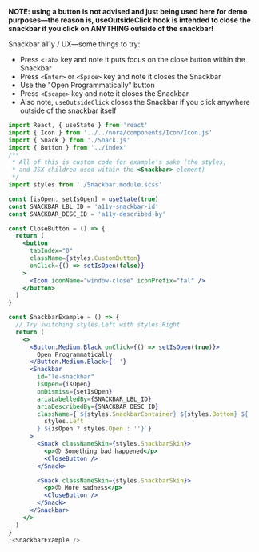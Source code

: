 **NOTE: using a button is not advised and just being used here for demo purposes—the reason is, useOutsideClick hook is intended to close the snackbar if you click on ANYTHING outside of the snackbar!**

Snackbar a11y / UX—some things to try:

- Press `<Tab>` key and note it puts focus on the close button within the Snackbar
- Press `<Enter>` or `<Space>` key and note it closes the Snackbar
- Use the "Open Programmatically" button
- Press `<Escape>` key and note it closes the Snackbar
- Also note, `useOutsideClick` closes the Snackbar if you click anywhere outside of the snackbar itself

```jsx
import React, { useState } from 'react'
import { Icon } from '../../nora/components/Icon/Icon.js'
import { Snack } from './Snack.js'
import { Button } from '../index'
/**
 * All of this is custom code for example's sake (the styles,
 * and JSX children used within the <Snackbar> element)
 */
import styles from './Snackbar.module.scss'

const [isOpen, setIsOpen] = useState(true)
const SNACKBAR_LBL_ID = 'a11y-snackbar-id'
const SNACKBAR_DESC_ID = 'a11y-described-by'

const CloseButton = () => {
  return (
    <button
      tabIndex="0"
      className={styles.CustomButton}
      onClick={() => setIsOpen(false)}
    >
      <Icon iconName="window-close" iconPrefix="fal" />
    </button>
  )
}

const SnackbarExample = () => {
  // Try switching styles.Left with styles.Right
  return (
    <>
      <Button.Medium.Black onClick={() => setIsOpen(true)}>
        Open Programmatically
      </Button.Medium.Black>{' '}
      <Snackbar
        id="le-snackbar"
        isOpen={isOpen}
        onDismiss={setIsOpen}
        ariaLabelledBy={SNACKBAR_LBL_ID}
        ariaDescribedBy={SNACKBAR_DESC_ID}
        className={`${styles.SnackbarContainer} ${styles.Bottom} ${
          styles.Left
        } ${isOpen ? styles.Open : ''}`}
      >
        <Snack classNameSkin={styles.SnackbarSkin}>
          <p>😞 Something bad happened</p>
          <CloseButton />
        </Snack>

        <Snack classNameSkin={styles.SnackbarSkin}>
          <p>😞 More sadness</p>
          <CloseButton />
        </Snack>
      </Snackbar>
    </>
  )
}
;<SnackbarExample />
```

